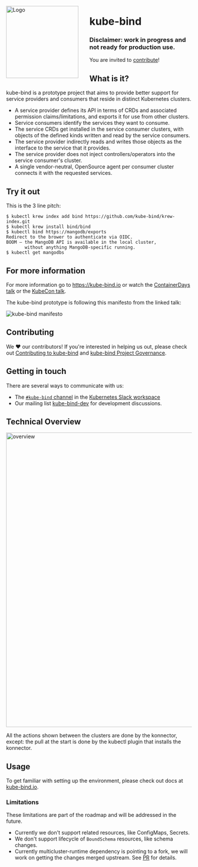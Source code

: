 <img alt="Logo" width="196px" style="margin-right: 30px;" align="left" src="./docs/images/logo.svg"></img>

# kube-bind

### Disclaimer: work in progress and not ready for production use.

You are invited to [contribute](#contributing)!

## What is it?

kube-bind is a prototype project that aims to provide better support for service providers and consumers that reside in distinct Kubernetes clusters.

- A service provider defines its API in terms of CRDs and associated permission claims/limitations, and exports it for use from other clusters.
- Service consumers identify the services they want to consume.
- The service CRDs get installed in the service consumer clusters, with objects of the defined kinds written and read by the service consumers.
- The service provider indirectly reads and writes those objects as the interface to the service that it provides.
- The service provider does not inject controllers/operators into the service consumer's cluster.
- A single vendor-neutral, OpenSource agent per consumer cluster connects it with the requested services.

## Try it out

This is the 3 line pitch:

```shell
$ kubectl krew index add bind https://github.com/kube-bind/krew-index.git
$ kubectl krew install bind/bind
$ kubectl bind https://mangodb/exports
Redirect to the brower to authenticate via OIDC.
BOOM – the MangoDB API is available in the local cluster,
       without anything MangoDB-specific running.
$ kubectl get mangodbs
```

## For more information

For more information go to https://kube-bind.io or watch the [ContainerDays talk](https://www.youtube.com/watch?v=dg0g15Qv5Fo&t=1s)
or the [KubeCon talk](https://www.youtube.com/watch?v=Uv0ivz5xej4).

The kube-bind prototype is following this manifesto from the linked talk:

![kube-bind manifesto](docs/images/manifesto.png)

## Contributing

We ❤️ our contributors! If you're interested in helping us out, please check out
[Contributing to kube-bind](./CONTRIBUTING.md) and [kube-bind Project Governance](./GOVERNANCE.md).

## Getting in touch

There are several ways to communicate with us:

- The [`#kube-bind` channel](https://kubernetes.slack.com/archives/C046PRXNJ4W) in the [Kubernetes Slack workspace](https://slack.k8s.io)
- Our mailing list [kube-bind-dev](https://groups.google.com/g/kube-bind-dev) for development discussions.

## Technical Overview

<img alt="overview" width="800px" src="./docs/images/overview.png"></img>

All the actions shown between the clusters are done by the konnector, except: the pull at the start is done by the kubectl plugin that installs the konnector.

## Usage

To get familiar with setting up the environment, please check out docs at [kube-bind.io](https://docs.kube-bind.io/main/setup).

### Limitations

These limitations are part of the roadmap and will be addressed in the future.

* Currently we don't support related resources, like ConfigMaps, Secrets.
* We don't support lifecycle of `BoundSchema` resources, like schema changes.
* Currently multicluster-runtime dependency is pointing to a fork, we will work on getting the changes merged upstream. See [PR](https://github.com/kubernetes-sigs/multicluster-runtime/pull/62) for details.